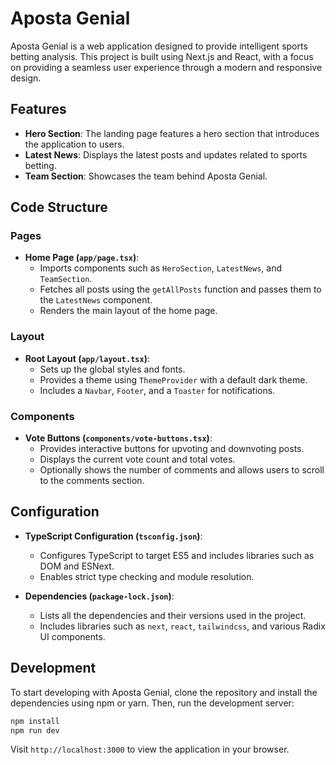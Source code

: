 # Aposta Genial

Aposta Genial is a web application designed to provide intelligent sports betting analysis. This project is built using Next.js and React, with a focus on providing a seamless user experience through a modern and responsive design.

## Features

- **Hero Section**: The landing page features a hero section that introduces the application to users.
- **Latest News**: Displays the latest posts and updates related to sports betting.
- **Team Section**: Showcases the team behind Aposta Genial.

## Code Structure

### Pages

- **Home Page (`app/page.tsx`)**: 
  - Imports components such as `HeroSection`, `LatestNews`, and `TeamSection`.
  - Fetches all posts using the `getAllPosts` function and passes them to the `LatestNews` component.
  - Renders the main layout of the home page.

### Layout

- **Root Layout (`app/layout.tsx`)**:
  - Sets up the global styles and fonts.
  - Provides a theme using `ThemeProvider` with a default dark theme.
  - Includes a `Navbar`, `Footer`, and a `Toaster` for notifications.

### Components

- **Vote Buttons (`components/vote-buttons.tsx`)**:
  - Provides interactive buttons for upvoting and downvoting posts.
  - Displays the current vote count and total votes.
  - Optionally shows the number of comments and allows users to scroll to the comments section.

## Configuration

- **TypeScript Configuration (`tsconfig.json`)**:
  - Configures TypeScript to target ES5 and includes libraries such as DOM and ESNext.
  - Enables strict type checking and module resolution.

- **Dependencies (`package-lock.json`)**:
  - Lists all the dependencies and their versions used in the project.
  - Includes libraries such as `next`, `react`, `tailwindcss`, and various Radix UI components.

## Development

To start developing with Aposta Genial, clone the repository and install the dependencies using npm or yarn. Then, run the development server:

```bash
npm install
npm run dev
```

Visit `http://localhost:3000` to view the application in your browser.
